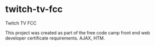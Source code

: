 # twitch-tv-fcc
Twitch TV FCC

This project was created as part of the free code camp front end web developer certificate requirements. AJAX, HTM.
